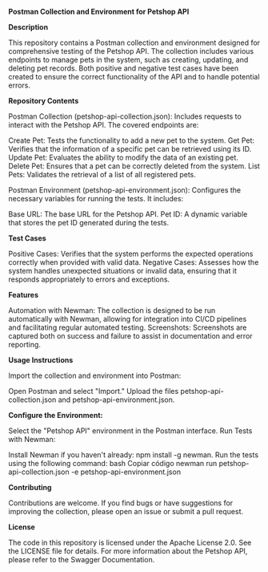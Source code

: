 **Postman Collection and Environment for Petshop API**

**Description**

This repository contains a Postman collection and environment designed for comprehensive testing of the Petshop API. The collection includes various endpoints to manage pets in the system, such as creating, updating, and deleting pet records. Both positive and negative test cases have been created to ensure the correct functionality of the API and to handle potential errors.

**Repository Contents**

Postman Collection (petshop-api-collection.json): Includes requests to interact with the Petshop API. The covered endpoints are:

Create Pet: Tests the functionality to add a new pet to the system.
Get Pet: Verifies that the information of a specific pet can be retrieved using its ID.
Update Pet: Evaluates the ability to modify the data of an existing pet.
Delete Pet: Ensures that a pet can be correctly deleted from the system.
List Pets: Validates the retrieval of a list of all registered pets.

Postman Environment (petshop-api-environment.json): Configures the necessary variables for running the tests. It includes:

Base URL: The base URL for the Petshop API.
Pet ID: A dynamic variable that stores the pet ID generated during the tests.

**Test Cases**

Positive Cases: Verifies that the system performs the expected operations correctly when provided with valid data.
Negative Cases: Assesses how the system handles unexpected situations or invalid data, ensuring that it responds appropriately to errors and exceptions.

**Features**

Automation with Newman: The collection is designed to be run automatically with Newman, allowing for integration into CI/CD pipelines and facilitating regular automated testing.
Screenshots: Screenshots are captured both on success and failure to assist in documentation and error reporting.

**Usage Instructions**

Import the collection and environment into Postman:

Open Postman and select "Import."
Upload the files petshop-api-collection.json and petshop-api-environment.json.

**Configure the Environment:**

Select the "Petshop API" environment in the Postman interface.
Run Tests with Newman:

Install Newman if you haven't already: npm install -g newman.
Run the tests using the following command:
bash
Copiar código
newman run petshop-api-collection.json -e petshop-api-environment.json

**Contributing**

Contributions are welcome. If you find bugs or have suggestions for improving the collection, please open an issue or submit a pull request.

**License**

The code in this repository is licensed under the Apache License 2.0. See the LICENSE file for details.
For more information about the Petshop API, please refer to the Swagger Documentation.
